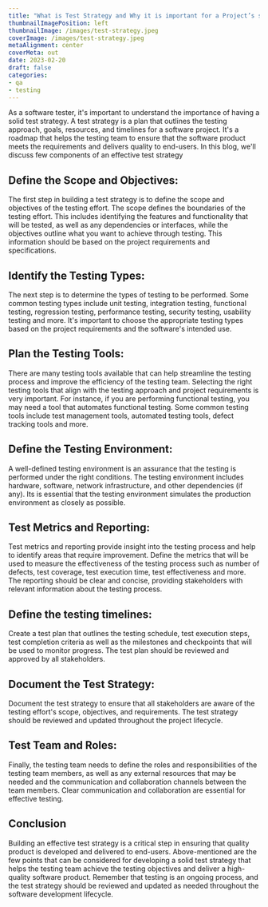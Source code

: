 ```yaml
---
title: "What is Test Strategy and Why it is important for a Project’s success?"
thumbnailImagePosition: left
thumbnailImage: /images/test-strategy.jpeg
coverImage: /images/test-strategy.jpeg
metaAlignment: center
coverMeta: out
date: 2023-02-20
draft: false
categories:
- qa
- testing
---
```


As a software tester, it's important to understand the importance of having a solid test strategy. 
A test strategy is a plan that outlines the testing approach, goals, resources, and timelines for a software project. 
It's a roadmap that helps the testing team to ensure that the software product meets the requirements and delivers quality to end-users. 
In this blog, we'll discuss few components of an effective test strategy

## Define the Scope and Objectives:
The first step in building a test strategy is to define the scope and objectives of the testing effort.
The scope defines the boundaries of the testing effort. This includes identifying the features and functionality that will be tested, 
as well as any dependencies or interfaces, while the objectives outline what you want to achieve through testing. 
This information should be based on the project requirements and specifications.

## Identify the Testing Types:
The next step is to determine the types of testing to be performed. Some common testing types include unit testing, integration testing, 
functional testing, regression testing, performance testing, security testing, usability testing and more. 
It's important to choose the appropriate testing types based on the project requirements and the software's intended use.

## Plan the Testing Tools:
There are many testing tools available that can help streamline the testing process and improve the efficiency of the testing team. 
Selecting the right testing tools that align with the testing approach and project requirements is very important. 
For instance, if you are performing functional testing, you may need a tool that automates functional testing. 
Some common testing tools include test management tools, automated testing tools, defect tracking tools and more.

## Define the Testing Environment:
A well-defined testing environment is an assurance that the testing is performed under the right conditions. 
The testing environment includes hardware, software, network infrastructure, and other dependencies (if any). 
Its is essential that the testing environment simulates the production environment as closely as possible.

## Test Metrics and Reporting:
Test metrics and reporting provide insight into the testing process and help to identify areas that require improvement.
Define the metrics that will be used to measure the effectiveness of the testing process such as number of defects, 
test coverage, test execution time, test effectiveness and more.
The reporting should be clear and concise, providing stakeholders with relevant information about the testing process.

## Define the testing timelines:
Create a test plan that outlines the testing schedule, test execution steps, test completion criteria as well as the milestones and 
checkpoints that will be used to monitor progress. The test plan should be reviewed and approved by all stakeholders.

## Document the Test Strategy:
Document the test strategy to ensure that all stakeholders are aware of the testing effort's scope, objectives, and requirements. 
The test strategy should be reviewed and updated throughout the project lifecycle.

## Test Team and Roles:
Finally, the testing team needs to define the roles and responsibilities of the testing team members, 
as well as any external resources that may be needed and the communication and collaboration channels between the team members.
Clear communication and collaboration are essential for effective testing.

## Conclusion
Building an effective test strategy is a critical step in ensuring that quality product is developed and 
delivered to end-users. Above-mentioned are the few points that can be considered for developing a solid test strategy 
that helps the testing team achieve the testing objectives and deliver a high-quality software product.
Remember that testing is an ongoing process, and the test strategy should be reviewed and 
updated as needed throughout the software development lifecycle.